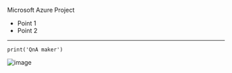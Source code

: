 Microsoft Azure Project

- Point 1
- Point 2

____

```
print('QnA maker')
```

![image](https://user-images.githubusercontent.com/64317646/128591336-5cf1b793-d2e6-4ae1-a253-923940b7e542.png)

